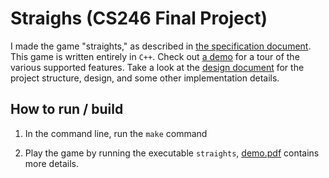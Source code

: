 # Straighs (CS246 Final Project)

I made the game "straights," as described in [the specification document](./straights.pdf).
This game is written entirely in `C++`. Check out [a demo](./DD2-pdfs/demo/demo.pdf) for a tour of the various supported features.
Take a look at the [design document](./DD2-pdfs/DesignDoc/design.pdf) for the project structure, design, and some other implementation details.


## How to run / build

1. In the command line, run the `make` command

2. Play the game by running the executable `straights`, [demo.pdf](./DD2-pdfs/demo/demo.pdf) contains more details.
